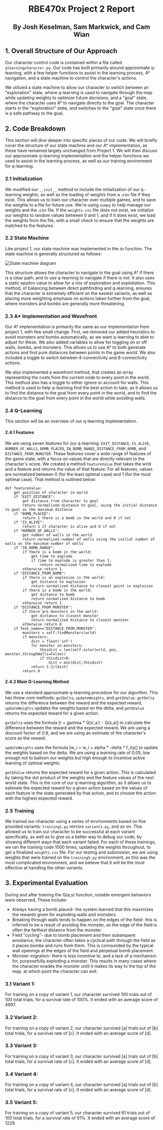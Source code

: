 # <p style="text-align: center;">RBE470x Project 2 Report</p>
## <p style="text-align: center;">By Josh Keselman, Sam Markwick, and Cam Wian</p>

## 1. Overall Structure of Our Approach
Our character control code is contained within a file called `qlearningcharacter.py`. Our code has built primarily around approximate q-learning, with a few helper functions to assist in the learning process, A* navigation, and a state machine to control the character's actions.

We utilized a state machine to allow our character to switch between an "exploration" state, where q-learning is used to navigate through the map while updating weights to optimize future decisions, and a "goal" state, where the character uses A* to navigate directly to the goal. The character starts in the "exploration" state, and switches to the "goal" state once there is a safe pathway to the goal. 

## 2. Code Breakdown
This section will dive deeper into specific pieces of our code. We will briefly cover the structure of our state machine and our A* implementation, as these have remained largely unchanged from Project 1. We will then discuss our approximate q-learning implementation and the helper functions we used to assist in the learning process, as well as our training environment for q-learning.

### 2.1 Initialization
We modified our `__init__` method to include the initialization of our q-learning weights, as well as the loading of weights from a .csv file if they exist. This allows us to train our character over multiple games, and to save the weights to a file for future use. We're using `numpy` to help manage our weights and the .csv file. If the `weights.csv` file does not exist, we initialize our weights to random values between 0 and 1, and if it does exist, we load the weights from the file, with a small check to ensure that the weights are matched to the features.


### 2.2 State Machine
Like project 1, our state machine was implemented in the `do` function. The state machine is generally structured as follows:

![State machine diagram](470xDiagram.drawio.png)

This structure allows the character to navigate to the goal using A* if there is a clear path, and to use q-learning to navigate if there is not. It also uses a static epsilon value to allow for a mix of exploration and exploitation. This method, of balancing between direct pathfinding and q-learning, ensures that the character is extremely efficient on the easiest variants, as well as placing more weighting emphasis on actions taken further from the goal, where monsters and bombs are generally more threatening. 

### 2.3 A* Implementation and Wavefront
Our A* implementation is primarily the same as our implementation from project 1, with few small change. First, we removed our added heuristics to avoid monsters and bombs automatically, as we want q-learning to able to adjust for these. We also added variables to allow for toggling on or off walls, bombs, and monsters. This allows us to use A* to both generate actions and find pure distances between points in the game world. We also included a toggle to switch between 4-connectivity and 8-connectivity actions.

We also implemented a wavefront method, that creates an array representing the costs from the current node to every point in the world. This method also has a toggle to either ignore or account for walls. This method is used to help q-learning find the best action to take, as it allows us to find the distance to the goal from every point in the world, and to find the distance to the goal from every point in the world while avoiding walls.
### 2.4 Q-Learning
This section will be an overview of our q-learning implementation.
#### 2.4.1 Features
We are using seven features for our q-learning: `EXIT_DISTANCE`, `IS_ALIVE`, `NUMBER_OF_WALLS`, `BOMB_PLACED`, `IN_BOMB_RANGE`, `DISTANCE_FROM_BOMB`, and `DISTANCE_FROM_MONSTER`. These features cover a wide range of features of the game state, with a focus on values that are directly relevant to the character's score. We created a method `featureValue` that takes the wrld and a feature and returns the value of that feature. For all features, values are normalized between 0 (for the least optimal case) and 1 (for the most optimal case). That method is outlined below:
```
def featureValue:
    get position of character in world
    if "EXIT_DISTANCE":
        get distance from character to goal
        return normalized distance to goal, using the initial distance to goal as the maximum distance
    if "BOMB_PLACED":
        return 1 there is a bomb in the world and 0 if not
    if "IS_ALIVE":
        return 1 if character is alive and 0 if not
    if "NUMBER_OF_WALLS":
        get number of walls in the world
        return normalized number of walls using the initial number of walls as the maximum number of walls
    if "IN_BOMB_RANGE":
        if there is a bomb in the world:
            get time to explode
            if time to explode is greater than 1:
                return normalized time to explode
        otherwise return 1
    if "DISTANCE_FROM_BOMB":
        if there is an explosion in the world:
            get distance to explosion
            return normalized distance to closest point in explosion
        if there is a bomb in the world:
            get distance to bomb
            return normalized distance to bomb
        otherwise return 1
    if "DISTANCE_FROM_MONSTER":
        if there are monsters in the world:
            get distance to closest monster
            return normalized distance to closest monster
        otherwise return 0
    if feat_name=="DISTANCE_FROM_MONSTER":
        monsters = self.findMonsters(wrld)
        if monsters:
            dist = float('inf')
            for monster in monsters:
                thisdist = len(self.astar(wrld, pos, monster,throughWalls=False))
                if thisdist>0:
                    dist = min(dist,thisdist)
            return 1-1/(dist)
        return 0
```
#### 2.4.2 Main Q-Learning Method
We use a standard approximate q-learning procedure for our algorithm. This has threw core methods: `getDelta`, `updateWeights`, and `getQValue`. `getDelta` returns the difference between the reward and the expected reward, `updateWeights` updates the weights based on the delta, and `getQValue` returns the expected reward for a given action. 

`getDelta` uses the formula [r + gamma * Q(s',a') - Q(s,a)] to calculate the difference between the reward and the expected reward. We are using a discount factor of 0.9, and we are using an estimate of the character's score as the reward.

`updateWeights` uses the formula [w_i = w_i + alpha * -delta * f_i(s)] to update the weights based on the delta. We are using a learning rate of 0.05, low enough not to balloon our weights but high enough to incentive active learning of optimal weights. 

`getQValue` returns the expected reward for a given action. This is calculated by taking the dot product of the weights and the feature values of the next world state. This is the core of our q-learning algorithm, as it allows us to estimate the expected reward for a given action based on the values of each feature in the state generated by that action, and to choose the action with the highest expected reward.

### 2.5 Training
We trained our character using a series of environments based on five provided variants: `training1.py` mirrors `variant1.py`, and so on. This allowed us to train our character to be successful at each variant specifically, as well as to give us a better way to debug our code, by showing different ways that each variant failed. For each of these trainings, we ran the training code 1000 times, updating the weights throughout, to get a finalized `weights.csv` file. For our testing and submission, we are using weights that were trained on the `training5.py` environment, as this was the most complicated environment, and we believe that it will be the most effective at handling the other variants.

## 3. Experimental Evaluation

During and after training the Q(a,s) function, notable emergent behaviors were observed. These include:
- Always having a bomb placed- the system learned that this maximizes the rewards given for exploding walls and monsters.
- Breaking through walls tends to happen on the edges of the field- this is inferred to be a result of avoiding the monster, as the edge of the field is often the farthest distance from the monster.
- Field "cycling"- due to bomb placement and then subsequent avoidance, the character often takes a cyclical path through the field as it places bombs and runs from them. This is comounded by the typical wall openings at the edges of the field and perpetual bomb placement.
- Monster migration- there is less incentive to, and a lack of a mechanism for, purposefully exploding a monster. This results in many cases where the character evades the monster until it makes its way to the top of the map, at which point the character can exit.


### 3.1 Variant 1:
For training on a copy of variant 1, our character survived 100 trials out of 100 total trials, for a survival rate of 100%. It ended with an average score of 4997.
### 3.2 Variant 2:
For training on a copy of variant 2, our character survived [a] trials out of [b] total trials, for a survival rate of [c]. It ended with an average score of [d].
### 3.3 Variant 3:
For training on a copy of variant 3, our character survived [a] trials out of [b] total trials, for a survival rate of [c]. It ended with an average score of [d].
### 3.4 Variant 4:
For training on a copy of variant 4, our character survived [a] trials out of [b] total trials, for a survival rate of [c]. It ended with an average score of [d].
### 3.5 Variant 5:
For training on a copy of variant 5, our character survived 61 trials out of 100 total trials, for a survival rate of 61%. It ended with an average score of 1229.